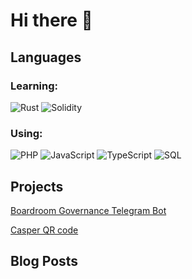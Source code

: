 # Hi there 👋

## Languages

### Learning: 
![Rust](https://img.shields.io/badge/-Rust-000?&logo=Rust)
![Solidity](https://img.shields.io/badge/-Solidity-000?&logo=Solidity)

### Using:
![PHP](https://img.shields.io/badge/-PHP-000?&logo=PHP)
![JavaScript](https://img.shields.io/badge/-JavaScript-000?&logo=JavaScript)
![TypeScript](https://img.shields.io/badge/-TypeScript-000?&logo=TypeScript)
![SQL](https://img.shields.io/badge/-SQL-000?&logo=MySQL)

## Projects
[Boardroom Governance Telegram Bot](https://github.com/cy6erninja/boardroom-governance-telegram-bot)

[Casper QR code](https://github.com/cy6erninja/casper-qr-code)

## Blog Posts
<!-- BLOG-POST-LIST:START -->
<!-- BLOG-POST-LIST:END -->
